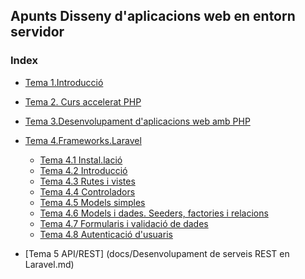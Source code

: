 ## Apunts Disseny d'aplicacions web en entorn servidor

### Index

* [Tema 1.Introducció](docs/1.Introduccio.md)

* [Tema 2. Curs accelerat PHP](docs/2.Caracteristicas_llenguatge_php.md)

* [Tema 3.Desenvolupament d'aplicacions web amb PHP](docs/3.Desenvolupament_d'aplicacions_web_amb_PHP.md)  
		
* [Tema 4.Frameworks.Laravel]()
	* [Tema 4.1 Instal.lació](docs/4.1.Laravel.md)
	* [Tema 4.2 Introducció](docs/4.2.Laravel.md)
	* [Tema 4.3 Rutes i vistes](docs/4.3.Laravel.md)
	* [Tema 4.4 Controladors](docs/4.4.Laravel.md) 
	* [Tema 4.5 Models simples](docs/4.5.Laravel.md) 
	* [Tema 4.6 Models i dades. Seeders, factories i relacions](docs/4.6.Laravel.md)
	* [Tema 4.7 Formularis i validació de dades](docs/4.7.Laravel.md) 
	* [Tema 4.8 Autenticació d'usuaris](docs/4.8.Laravel.md) 

	
* [Tema 5 API/REST] (docs/Desenvolupament de serveis REST en Laravel.md) 